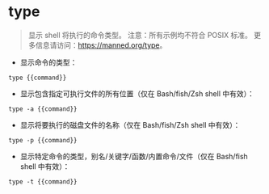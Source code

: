 # type

> 显示 shell 将执行的命令类型。
> 注意：所有示例均不符合 POSIX 标准。
> 更多信息请访问：<https://manned.org/type>。

- 显示命令的类型：

`type {{command}}`

- 显示包含指定可执行文件的所有位置（仅在 Bash/fish/Zsh shell 中有效）：

`type -a {{command}}`

- 显示将要执行的磁盘文件的名称（仅在 Bash/fish/Zsh shell 中有效）：

`type -p {{command}}`

- 显示特定命令的类型，别名/关键字/函数/内置命令/文件（仅在 Bash/fish shell 中有效）：

`type -t {{command}}`